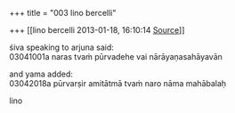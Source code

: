 +++
title = "003 lino bercelli"

+++
[[lino bercelli	2013-01-18, 16:10:14 [Source](https://groups.google.com/g/samskrita/c/4qUeZZcOMS0)]]



śiva speaking to arjuna said:  
03041001a naras tvaṁ pūrvadehe vai nārāyaṇasahāyavān

and yama added:  
03042018a pūrvarṣir amitātmā tvaṁ naro nāma mahābalaḥ

  
lino  

